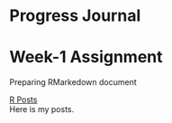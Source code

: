 # Progress Journal


# Week-1 Assignment

Preparing RMarkedown document

[R Posts](Week-1_Assignment.html) <br>
Here is my posts.
